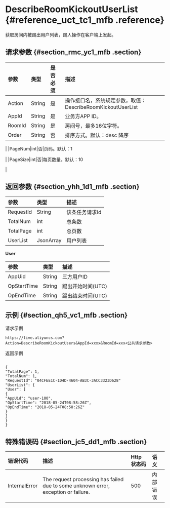 # DescribeRoomKickoutUserList {#reference_uct_tc1_mfb .reference}

获取房间内被踢出用户列表，踢人操作在客户端上发起。

## 请求参数 {#section_rmc_yc1_mfb .section}

|参数|类型|是否必须|描述|
|:-|:-|:---|:-|
|Action|String|是|操作接口名，系统规定参数，取值：DescribeRoomKickoutUserList|
|AppId|String|是|业务方APP ID。|
|RoomId|String|是|房间号，最多16位字符。|
|Order|String|否|排序方式。默认：desc 降序

|
|PageNum|int|否|页码。默认：1

|
|PageSize|int|否|每页数量。默认：10

|

## 返回参数 {#section_yhh_1d1_mfb .section}

|参数|类型|描述|
|:-|:-|:-|
|RequestId|String|该条任务请求Id|
|TotalNum|int|总条数|
|TotalPage|int|总页数|
|UserList|JsonArray|用户列表|

**User**

|参数|类型|描述|
|:-|:-|:-|
|AppUid|String|三方用户ID|
|OpStartTime|String|踢出开始时间\(UTC\)|
|OpEndTime|String|踢出结束时间\(UTC\)|

## 示例 {#section_qh5_vc1_mfb .section}

请求示例

```
https://live.aliyuncs.com?Action=DescribeRoomKickoutUsers&AppId=xxxx&RoomId=xxx<公共请求参数>
```

返回示例

```

{
"TotalPage": 1,
"TotalNum": 1,
"RequestId": "04CFEE1C-1D4D-4604-AB3C-3ACC3323D628"
"UserList": {
"User": [
{
"AppUid": "user-100",
"OpStartTime": "2018-05-24T08:58:26Z",
"OpEndTime": "2018-05-24T08:58:26Z"
}
]
}
}
```

## 特殊错误码 {#section_jc5_dd1_mfb .section}

|错误代码|描述|Http 状态码|语义|
|:---|:-|:-------|:-|
|InternalError|The request processing has failed due to some unknown error, exception or failure.|500|内部错误|

